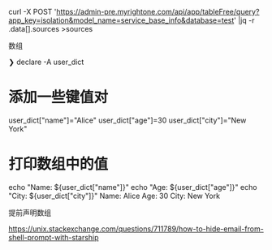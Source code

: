  curl -X POST  'https://admin-pre.myrightone.com/api/app/tableFree/query?app_key=isolation&model_name=service_base_info&database=test' |jq -r  .data[].sources  >sources


数组

❯ declare -A user_dict

# 添加一些键值对
user_dict["name"]="Alice"
user_dict["age"]=30
user_dict["city"]="New York"

# 打印数组中的值
echo "Name: ${user_dict["name"]}"
echo "Age: ${user_dict["age"]}"
echo "City: ${user_dict["city"]}"
Name: Alice
Age: 30
City: New York


提前声明数组



https://unix.stackexchange.com/questions/711789/how-to-hide-email-from-shell-prompt-with-starship